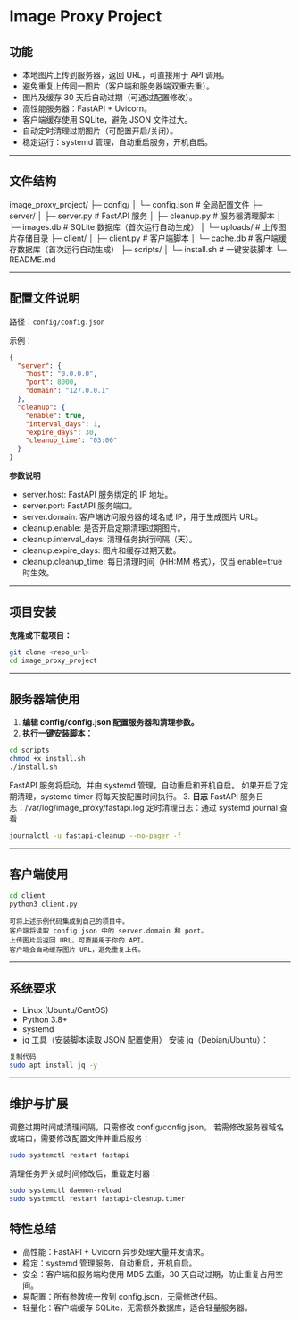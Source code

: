# Image Proxy Project

## 功能

- 本地图片上传到服务器，返回 URL，可直接用于 API 调用。
- 避免重复上传同一图片（客户端和服务器端双重去重）。
- 图片及缓存 30 天后自动过期（可通过配置修改）。
- 高性能服务器：FastAPI + Uvicorn。
- 客户端缓存使用 SQLite，避免 JSON 文件过大。
- 自动定时清理过期图片（可配置开启/关闭）。
- 稳定运行：systemd 管理，自动重启服务，开机自启。

---

## 文件结构

image_proxy_project/
├─ config/
│ └─ config.json # 全局配置文件
├─ server/
│ ├─ server.py # FastAPI 服务
│ ├─ cleanup.py # 服务器清理脚本
│ ├─ images.db # SQLite 数据库（首次运行自动生成）
│ └─ uploads/ # 上传图片存储目录
├─ client/
│ ├─ client.py # 客户端脚本
│ └─ cache.db # 客户端缓存数据库（首次运行自动生成）
├─ scripts/
│ └─ install.sh # 一键安装脚本
└─ README.md

---

## 配置文件说明

路径：`config/config.json`  

示例：
```json
{
  "server": {
    "host": "0.0.0.0",
    "port": 8000,
    "domain": "127.0.0.1"
  },
  "cleanup": {
    "enable": true,
    "interval_days": 1,
    "expire_days": 30,
    "cleanup_time": "03:00"
  }
}
```
__参数说明__
- server.host: FastAPI 服务绑定的 IP 地址。
- server.port: FastAPI 服务端口。
- server.domain: 客户端访问服务器的域名或 IP，用于生成图片 URL。
- cleanup.enable: 是否开启定期清理过期图片。
- cleanup.interval_days: 清理任务执行间隔（天）。
- cleanup.expire_days: 图片和缓存过期天数。
- cleanup.cleanup_time: 每日清理时间（HH:MM 格式），仅当 enable=true 时生效。
---
## 项目安装 
__克隆或下载项目：__

```bash
git clone <repo_url>
cd image_proxy_project
```
---
## 服务器端使用
1. __编辑 config/config.json 配置服务器和清理参数。__
2. __执行一键安装脚本：__
  ```bash
  cd scripts
  chmod +x install.sh
  ./install.sh
  ```
  FastAPI 服务将启动，并由 systemd 管理，自动重启和开机自启。
  如果开启了定期清理，systemd timer 将每天按配置时间执行。
3. __日志__
FastAPI 服务日志：/var/log/image_proxy/fastapi.log
定时清理日志：通过 systemd journal 查看
```bash
journalctl -u fastapi-cleanup --no-pager -f
```
---
## 客户端使用
``` bash
cd client
python3 client.py
```
    可将上述示例代码集成到自己的项目中。
    客户端将读取 config.json 中的 server.domain 和 port。
    上传图片后返回 URL，可直接用于你的 API。
    客户端会自动缓存图片 URL，避免重复上传。
---
## 系统要求
- Linux (Ubuntu/CentOS)
- Python 3.8+
- systemd
- jq 工具（安装脚本读取 JSON 配置使用）
安装 jq（Debian/Ubuntu）：
```bash
复制代码
sudo apt install jq -y
```
---
## 维护与扩展
调整过期时间或清理间隔，只需修改 config/config.json。
若需修改服务器域名或端口，需要修改配置文件并重启服务：
```bash
sudo systemctl restart fastapi
```
清理任务开关或时间修改后，重载定时器：
```bash
sudo systemctl daemon-reload
sudo systemctl restart fastapi-cleanup.timer
```
## 特性总结
- 高性能：FastAPI + Uvicorn 异步处理大量并发请求。
- 稳定：systemd 管理服务，自动重启，开机自启。
- 安全：客户端和服务端均使用 MD5 去重，30 天自动过期，防止重复占用空间。
- 易配置：所有参数统一放到 config.json，无需修改代码。
- 轻量化：客户端缓存 SQLite，无需额外数据库，适合轻量服务器。